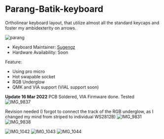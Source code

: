 # Parang-Batik-keyboard
Ortholinear keyboard layout, that utilize almost all the standard keycaps and foster my ambidexterity on arrows.

![parang](https://user-images.githubusercontent.com/72374465/155284368-cb6b5e56-15cc-4565-a60c-d4bc9e81d156.png)

* Keyboard Maintainer: [Sugengz](https://github.com/sugengz)
* Hardware Availability: Soon

Feature:
* Using pro micro
* Hot swapable socket
* RGB Underglow
* QMK and VIA support (VIAL support soon)

**Update 16 Mar 2022**
PCB Soldered, VIA Firmware done.
Tested
![IMG_9837](https://user-images.githubusercontent.com/72374465/158594842-81fd0971-4b6e-411f-ac5f-9dc552d3319e.JPG)

Revision needed (I forgot to connect the track of the RGB underglow, as I changed my mind from striped to individual WS2812B)
![IMG_9831](https://user-images.githubusercontent.com/72374465/158594992-a4f2fa9f-5e5a-4d0d-a49b-200d4812bfda.JPG)
![IMG_9838](https://user-images.githubusercontent.com/72374465/158595484-6921b247-c9bb-41c3-8870-2a14f19999ff.JPG)

![IMG_1042](https://user-images.githubusercontent.com/72374465/184162074-d575d3cb-ad7e-4a31-ae6f-52092976c5ba.JPG)
![IMG_1043](https://user-images.githubusercontent.com/72374465/184161686-34ef76c4-cefb-4c47-a930-751dea6ae48d.JPG)
![IMG_1044](https://user-images.githubusercontent.com/72374465/184161693-75c0a8ba-f60a-4677-983d-279952516441.JPG)
